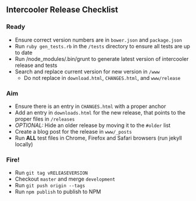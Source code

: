 ## Intercooler Release Checklist

### Ready
* Ensure correct version numbers are in `bower.json` and `package.json`
* Run `ruby gen_tests.rb` in the `/tests` directory to ensure all tests are up to date
* Run /node_modules/.bin/grunt to generate latest version of intercooler release and tests
* Search and replace current version for new version in `/www`
  * Do not replace in `download.html`, `CHANGES.html`, and `www/release`

### Aim

* Ensure there is an entry in `CHANGES.html` with a proper anchor
* Add an entry in `downloads.html` for the new release, that points to the proper files in `/releases`
* _OPTIONAL:_ Hide an older release by moving it to the `#older` list
* Create a blog post for the release in `www/_posts`
* Run **ALL** test files in Chrome, Firefox and Safari browsers (run jekyll locally)

### Fire!

* Run `git tag vRELEASEVERSION`
* Checkout `master` and merge `development`
* Run `git push origin --tags`
* Run `npm publish` to publish to NPM
